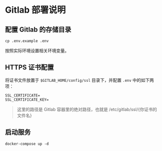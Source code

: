 # Gitlab 部署说明

## 配置 Gitlab 的存储目录

```shell
cp .env.example .env
```
按照实际环境设置相关环境变量。

## HTTPS 证书配置

将证书文件放置于 `$GITLAB_HOME/config/ssl` 目录下，并配置 `.env` 中的如下两项：

```shell
SSL_CERTIFICATE=
SSL_CERTIFICATE_KEY=
```
> 这里的路径是 Gitlab 容器里的绝对路径，也就是 /etc/gitlab/ssl/{你证书的文件名}

## 启动服务

```shell
docker-compose up -d
```